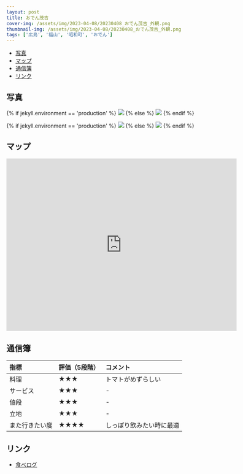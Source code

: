 ```yaml
---
layout: post
title: おでん茂吉
cover-img: /assets/img/2023-04-08/20230408_おでん茂吉_外観.png
thumbnail-img: /assets/img/2023-04-08/20230408_おでん茂吉_外観.png
tags: ['広島', '福山', '昭和町', 'おでん']
---
```


<!-- TOC -->

- [写真](#写真)
- [マップ](#マップ)
- [通信簿](#通信簿)
- [リンク](#リンク)

<!-- /TOC -->

## 写真

{% if jekyll.environment == 'production' %}
<img src="https://raw.githubusercontent.com/taira1117/fukuyama_izakaya/master/assets/img/2023-04-08/20230408_おでん茂吉_トマト.jpg">
{% else %}
<img src="/assets/img/2023-04-08/20230408_おでん茂吉_トマト.jpg">
{% endif %}

{% if jekyll.environment == 'production' %}
<img src="https://raw.githubusercontent.com/taira1117/fukuyama_izakaya/master/assets/img/2023-04-08/20230408_おでん茂吉_大根.jpg">
{% else %}
<img src="/assets/img/2023-04-08/20230408_おでん茂吉_大根.jpg">
{% endif %}

## マップ

<iframe src="https://www.google.com/maps/embed?pb=!1m18!1m12!1m3!1d3288.7282998664373!2d133.3672665755737!3d34.48441619478755!2m3!1f0!2f0!3f0!3m2!1i1024!2i768!4f13.1!3m3!1m2!1s0x35511102cff4534b%3A0x5f19f1ed048e4aa8!2z44GK44Gn44KT6IyC5ZCJ!5e0!3m2!1sja!2sjp!4v1682470338351!5m2!1sja!2sjp" width="600" height="450" style="border:0;" allowfullscreen="" loading="lazy" referrerpolicy="no-referrer-when-downgrade"></iframe>

## 通信簿

| 指標 | 評価（5段階） | コメント |
| :------ |:--- | :--- |
| 料理 | ★★★ | トマトがめずらしい |
| サービス | ★★★ | - |
| 値段 | ★★★ | - |
| 立地 | ★★★ | - |
| また行きたい度 | ★★★★ | しっぽり飲みたい時に最適 |

## リンク

- [食べログ](https://tabelog.com/hiroshima/A3403/A340308/34007883/)